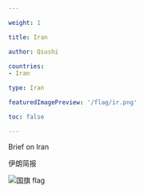 ```yaml
---

weight: 1

title: Iran

author: Qiushi 

countries: 
- Iran

type: Iran

featuredImagePreview: '/flag/ir.png'

toc: false 

---
```


Brief on Iran

伊朗简报 

<!--more-->

![国旗 flag](/flag/ir.png)